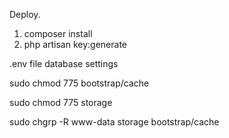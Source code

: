 Deploy.

1. composer install
2. php artisan key:generate

.env file database settings

sudo chmod 775 bootstrap/cache

sudo chmod 775 storage

sudo chgrp -R www-data storage bootstrap/cache
